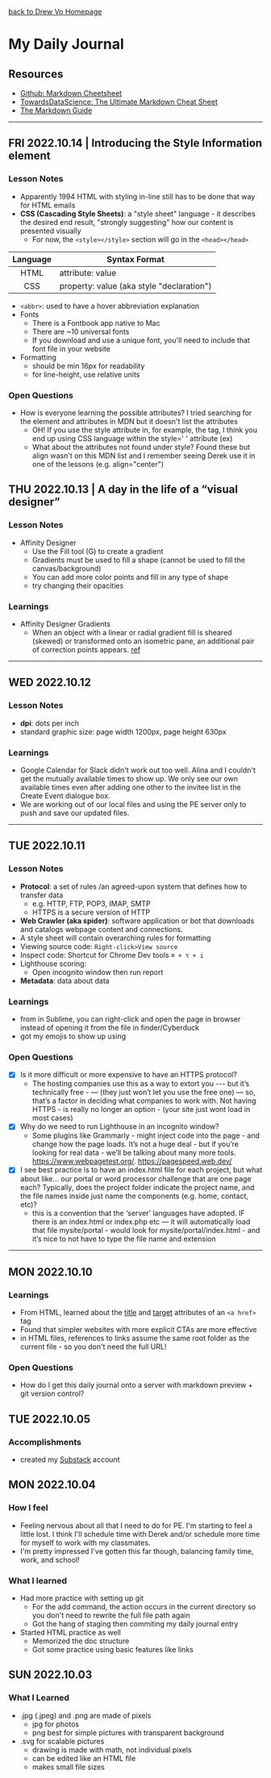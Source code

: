 [back to Drew Vo Homepage](http://peprojects.dev/alpha-6/drew/projects/personal-website/home.html)

# My Daily Journal

## Resources
* [Github: Markdown Cheetsheet](https://github.com/adam-p/markdown-here/wiki/Markdown-Cheatsheet)
* [TowardsDataScience: The Ultimate Markdown Cheat Sheet](https://towardsdatascience.com/the-ultimate-markdown-cheat-sheet-3d3976b31a0#c107)
* [The Markdown Guide](https://www.markdownguide.org/cheat-sheet/)

---

## FRI 2022.10.14 | Introducing the Style Information element

### Lesson Notes

* Apparently 1994 HTML with styling in-line still has to be done that way for HTML emails
* **CSS (Cascading Style Sheets)**: a "style sheet" language - it describes the desired end result, "strongly suggesting" how our content is presented visually
	* For now, the `<style></style>`  section will go in the `<head></head>`

| Language  | Syntax Format                             |
| :-------: | ------------------------------------------|
| HTML      | attribute: value                          |
| CSS       | property: value (aka style "declaration") |

* `<abbr>`: used to have a hover abbreviation explanation
* Fonts
	* There is a Fontbook app native to Mac
	* There are ~10 universal fonts
	* If you download and use a unique font, you'll need to include that font file in your website
* Formatting
	* should be min 16px for readability
	* for line-height, use relative units

### Open Questions

* How is everyone learning the possible attributes? I tried searching for the element and attributes in MDN but it doesn't list the attributes
	* OH! If you use the style attribute in, for example, the <body>  tag, I think you end up using CSS language within the style=' ' attribute (ex)
	* What about the attributes not found under style? Found these but align wasn't on this MDN list and I remember seeing Derek use it in one of the lessons (e.g. align="center")

## THU 2022.10.13 | A day in the life of a “visual designer”

### Lesson Notes

*  Affinity Designer
	* Use the Fill tool (G) to create a gradient
	* Gradients must be used to fill a shape (cannot be used to fill the canvas/background)
	* You can add more color points and fill in any type of shape
	* try changing their opacities

### Learnings

* Affinity Designer Gradients
	*  When an object with a linear or radial gradient fill is sheared (skewed) or transformed onto an isometric pane, an additional pair of correction points appears. [ref](https://affinity.help/designer/en-US.lproj/index.html?page=pages/Clr/gradientEditor.html?title=Gradient%20editing)


---

## WED 2022.10.12

### Lesson Notes

* **dpi**: dots per inch
* standard graphic size: page width 1200px, page height 630px

### Learnings

* Google Calendar for Slack didn't work out too well. Alina and I couldn't get the mutually available times to show up. We only see our own available times even after adding one other to the invitee list in the Create Event dialogue box.
* We are working out of our local files and using the PE server only to push and save our updated files.

---

## TUE 2022.10.11

### Lesson Notes
* **Protocol**: a set of rules /an agreed-upon system that defines how to transfer data
	* e.g. HTTP, FTP, POP3, IMAP, SMTP
	* HTTPS is a secure version of HTTP
* **Web Crawler (aka spider)**: software application or bot that downloads and catalogs webpage content and connections.
* A style sheet will contain overarching rules for formatting
* Viewing source code: `Right-click>View source`
* Inspect code: Shortcut for Chrome Dev tools `⌘ + ⌥ + i`
* Lighthouse scoring:
	* Open incognito window then run report
* **Metadata**: data about data

### Learnings

* from in Sublime, you can right-click and open the page in browser instead of opening it from the file in finder/Cyberduck
* got my emojis to show up using <meta charset="utf-8"/>

### Open Questions

* [x] Is it more difficult or more expensive to have an HTTPS protocol?
	* The hosting companies use this as a way to extort you --- but it’s technically free - — (they just won’t let you use the free one) — so, that’s a factor in deciding what companies to work with. Not having HTTPS - is really no longer an option - (your site just wont load in most cases)
* [x] Why do we need to run Lighthouse in an incognito window?
	* Some plugins like Grammarly - might inject code into the page - and change how the page loads. It’s not a huge deal - but if you’re looking for real data - we’ll be talking about many more tools. https://www.webpagetest.org/. https://pagespeed.web.dev/
* [x] I see best practice is to have an index.html file for each project, but what about like... our portal or word processor challenge that are one page each? Typically, does the project folder indicate the project name, and the file names inside just name the components (e.g. home, contact, etc)?
	* this is a convention that the ‘server’ languages have adopted. IF there is an index.html or index.php etc — it will automatically load that file  mysite/portal  - would look for mysite/portal/index.html   - and it’s nice to not have to type the file name and extension

---

## MON 2022.10.10

### Learnings

* From HTML, learned about the [title](https://developer.mozilla.org/en-US/docs/Web/HTML/Element/a#properties) and [target](https://www.w3schools.com/tags/att_a_target.asp) attributes of an `<a href>` tag
* Found that simpler websites with more explicit CTAs are more effective
* in HTML files, references to links assume the same root folder as the current file - so you don't need the full URL!

### Open Questions
* How do I get this daily journal onto a server with markdown preview + git version control?


## TUE 2022.10.05

### Accomplishments

* created my [Substack](https://mrdrewvo.substack.com/?r=1mt9cf&utm_campaign=pub&utm_medium=web) account

## MON 2022.10.04

### How I feel

* Feeling nervous about all that I need to do for PE. I'm starting to feel a little lost. I think I'll schedule time with Derek and/or schedule more time for myself to work with my classmates.
* I'm pretty impressed I've gotten this far though, balancing family time, work, and school!

### What I learned

* Had more practice with setting up git
	* For the add command, the action occurs in the current directory so you don't need to rewrite the full file path again
 	* Got the hang of staging then commiting my daily journal entry
* Started HTML practice as well
	* Memorized the doc structure
	* Got some practice using basic features like links

## SUN 2022.10.03

### What I Learned

* .jpg (.jpeg) and .png are made of pixels
	* jpg for photos
	* png best for simple pictures with transparent background
* .svg for scalable pictures
	* drawing is made with math, not individual pixels
	* can be edited like an HTML file
	* makes small file sizes
